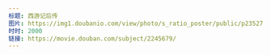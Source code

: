 ```yaml
---
标题: 西游记后传
图片: https://img1.doubanio.com/view/photo/s_ratio_poster/public/p2352750200.jpg
时时: 2000
链接: https://movie.douban.com/subject/2245679/
---
```

